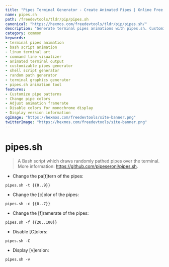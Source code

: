 ```yaml
---
title: "Pipes Terminal Generator - Create Animated Pipes | Online Free DevTools by Hexmos"
name: pipes.sh
path: /freedevtools/tldr/pip/pipes.sh
canonical: "https://hexmos.com/freedevtools/tldr/pip/pipes.sh/"
description: "Generate terminal pipes animations with pipes.sh. Customize color, pattern, and framerate using this Bash script. Free online tool, no registration required."
category: common
keywords:
- terminal pipes animation
- bash script animation
- linux terminal art
- command line visualizer
- animated terminal output
- customizable pipes generator
- shell script generator
- random path generator
- terminal graphics generator
- pipes.sh animation tool
features:
- Customize pipe patterns
- Change pipe colors
- Adjust animation framerate
- Disable colors for monochrome display
- Display version information
ogImage: "https://hexmos.com/freedevtools/site-banner.png"
twitterImage: "https://hexmos.com/freedevtools/site-banner.png"
---
```


# pipes.sh

> A Bash script which draws randomly pathed pipes over the terminal.
> More information: <https://github.com/pipeseroni/pipes.sh>.

- Change the pa[t]tern of the pipes:

`pipes.sh -t {{0..9}}`

- Change the [c]olor of the pipes:

`pipes.sh -c {{0..7}}`

- Change the [f]ramerate of the pipes:

`pipes.sh -f {{20..100}}`

- Disable [C]olors:

`pipes.sh -C`

- Display [v]ersion:

`pipes.sh -v`
